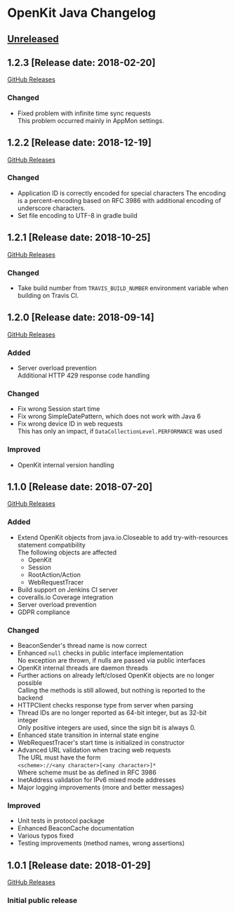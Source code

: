 # OpenKit Java Changelog

## [Unreleased](https://github.com/Dynatrace/openkit-java/compare/v1.2.3...release/1.2)

## 1.2.3 [Release date: 2018-02-20]
[GitHub Releases](https://github.com/Dynatrace/openkit-java/releases/tag/v1.2.3)

### Changed
- Fixed problem with infinite time sync requests  
  This problem occurred mainly in AppMon settings.

## 1.2.2 [Release date: 2018-12-19]
[GitHub Releases](https://github.com/Dynatrace/openkit-java/releases/tag/v1.2.2)

### Changed
- Application ID is correctly encoded for special characters
  The encoding is a percent-encoding based on RFC 3986 with additional encoding of underscore characters.
- Set file encoding to UTF-8 in gradle build

## 1.2.1 [Release date: 2018-10-25]
[GitHub Releases](https://github.com/Dynatrace/openkit-java/releases/tag/v1.2.1)

### Changed
- Take build number from `TRAVIS_BUILD_NUMBER` environment variable when
  building on Travis CI. 

## 1.2.0 [Release date: 2018-09-14]
[GitHub Releases](https://github.com/Dynatrace/openkit-java/releases/tag/v1.2.0)

### Added
- Server overload prevention  
  Additional HTTP 429 response code handling

### Changed
- Fix wrong Session start time
- Fix wrong SimpleDatePattern, which does not work with Java 6
- Fix wrong device ID in web requests  
  This has only an impact, if `DataCollectionLevel.PERFORMANCE` was used

### Improved
- OpenKit internal version handling

## 1.1.0 [Release date: 2018-07-20]
[GitHub Releases](https://github.com/Dynatrace/openkit-java/releases/tag/v1.1.0)

### Added
- Extend OpenKit objects from java.io.Closeable to add try-with-resources statement compatibility  
  The following objects are affected
  - OpenKit
  - Session
  - RootAction/Action
  - WebRequestTracer
- Build support on Jenkins CI server
- coveralls.io Coverage integration
- Server overload prevention
- GDPR compliance

### Changed
- BeaconSender's thread name is now correct
- Enhanced `null` checks in public interface implementation  
  No exception are thrown, if nulls are passed via public interfaces
- OpenKit internal threads are daemon threads
- Further actions on already left/closed OpenKit objects are no longer possible  
  Calling the methods is still allowed, but nothing is reported to the backend 
- HTTPClient checks response type from server when parsing
- Thread IDs are no longer reported as 64-bit integer, but as 32-bit integer  
  Only positive integers are used, since the sign bit is always 0.
- Enhanced state transition in internal state engine
- WebRequestTracer's start time is initialized in constructor
- Advanced URL validation when tracing web requests  
  The URL must have the form  
  `<scheme>://<any character>[<any character>]*`  
  Where scheme must be as defined in RFC 3986
- InetAddress validation for IPv6 mixed mode addresses
- Major logging improvements (more and better messages)

### Improved
- Unit tests in protocol package
- Enhanced BeaconCache documentation
- Various typos fixed
- Testing improvements (method names, wrong assertions)

## 1.0.1 [Release date: 2018-01-29]
[GitHub Releases](https://github.com/Dynatrace/openkit-java/releases/tag/v1.0.1)
### Initial public release
